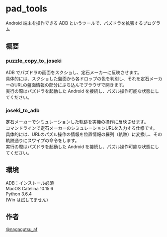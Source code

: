 # pad_tools

Android 端末を操作できる ADB というツールで、パズドラを拡張するプログラム

## 概要

### puzzle_copy_to_joseki

ADB でパズドラの画面をスクショし、定石メーカーに反映させます。  
具体的には、スクショした盤面から各ドロップの色を判別し、それを定石メーカーのURLの盤面情報の部分にぶち込んでブラウザで開きます。  
実行の際はパズドラを起動した Android を接続し、パズル操作可能な状態にしてください。

### joseki_to_adb

定石メーカーでシミュレーションした軌跡を実機の操作に反映させます。  
コマンドラインで定石メーカーのシミュレーションURLを入力する仕様です。
具体的には、URLのパズル操作の情報を位置情報の羅列（軌跡）に変換し、その軌跡通りにスワイプの命令をします。  
実行の際はパズドラを起動した Android を接続し、パズル操作可能な状態にしてください。  

## 環境

ADB：インストール必須  
MacOS Catelina 10.15.6  
Python 3.6.4  
(Win は試してません)  

## 作者

[@nagagutsu_af](https://twitter.com/nagagutsu_af)
